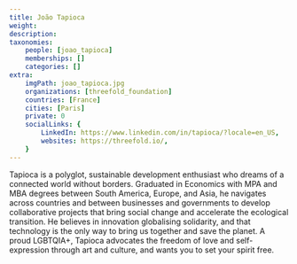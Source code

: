 ```yaml
---
title: João Tapioca
weight:
description: 
taxonomies:
    people: [joao_tapioca]
    memberships: []
    categories: []
extra:
    imgPath: joao_tapioca.jpg
    organizations: [threefold_foundation]
    countries: [France]
    cities: [Paris]
    private: 0
    socialLinks: {
        LinkedIn: https://www.linkedin.com/in/tapioca/?locale=en_US,
        websites: https://threefold.io/,
    }
---
```


Tapioca is a polyglot, sustainable development enthusiast who dreams of a connected world without borders. Graduated in Economics with MPA and MBA degrees between South America, Europe, and Asia, he navigates across countries and between businesses and governments to develop collaborative projects that bring social change and accelerate the ecological transition. He believes in innovation globalising solidarity, and that technology is the only way to bring us together and save the planet. A proud LGBTQIA+, Tapioca advocates the freedom of love and self-expression through art and culture, and wants you to set your spirit free.
